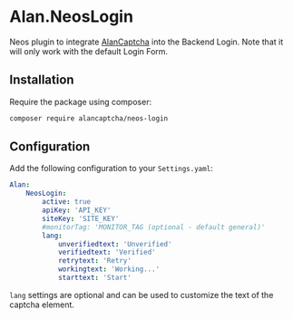 # Alan.NeosLogin

Neos plugin to integrate [AlanCaptcha](https://alancaptcha.com/) into the Backend Login. Note that it will only work with the default Login Form.

## Installation

Require the package using composer:

```bash
composer require alancaptcha/neos-login
```

## Configuration

Add the following configuration to your `Settings.yaml`:

```yaml
Alan:
    NeosLogin:
        active: true
        apiKey: 'API_KEY'
        siteKey: 'SITE_KEY'
        #monitorTag: 'MONITOR_TAG (optional - default general)'
        lang:
            unverifiedtext: 'Unverified'
            verifiedtext: 'Verified'
            retrytext: 'Retry'
            workingtext: 'Working...'
            starttext: 'Start'
```

`lang` settings are optional and can be used to customize the text of the captcha element.
